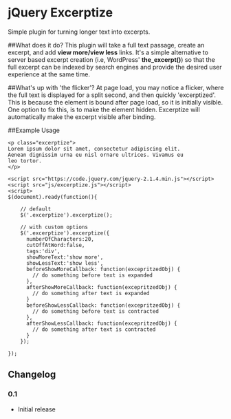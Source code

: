 # jQuery Excerptize
Simple plugin for turning longer text into excerpts.

##What does it do?
This plugin will take a full text passage, create an excerpt, and add **view more/view less** links.  It's a simple alternative to server based excerpt creation (i.e, WordPress' **the_excerpt()**) so that the full excerpt can be indexed by search engines and provide the desired user experience at the same time.

##What's up with 'the flicker'?
At page load, you may notice a flicker, where the full text is displayed for a split second, and then quickly 'excerptized'.  This is because the element is bound after page load, so it is initially visible.  One option to fix this, is to make the element hidden.  Excerptize will automatically make the excerpt visible after binding.

##Example Usage
````
<p class="excerptize">
Lorem ipsum dolor sit amet, consectetur adipiscing elit. 
Aenean dignissim urna eu nisl ornare ultrices. Vivamus eu 
leo tortor. 
</p>

<script src="https://code.jquery.com/jquery-2.1.4.min.js"></script>
<script src="js/excerptize.js"></script>
<script>
$(document).ready(function(){

  	// default 
	$('.excerptize').excerptize();
	
	// with custom options
	$('.excerptize').excerptize({
	  numberOfCharacters:20, 
	  cutOffAtWord:false, 
	  tags:'div',
	  showMoreText:'show more',
	  showLessText:'show less',
	  beforeShowMoreCallback: function(excepritzedObj) {
	  	// do something before text is expanded
	  },
	  afterShowMoreCallback: function(excepritzedObj) {
	  	// do something after text is expanded
	  }
	  beforeShowLessCallback: function(excepritzedObj) {
	  	// do something before text is contracted
	  },
	  afterShowLessCallback: function(excepritzedObj) {
	  	// do something after text is contracted
	  }
	});
	
});
````

## Changelog

### 0.1

* Initial release
